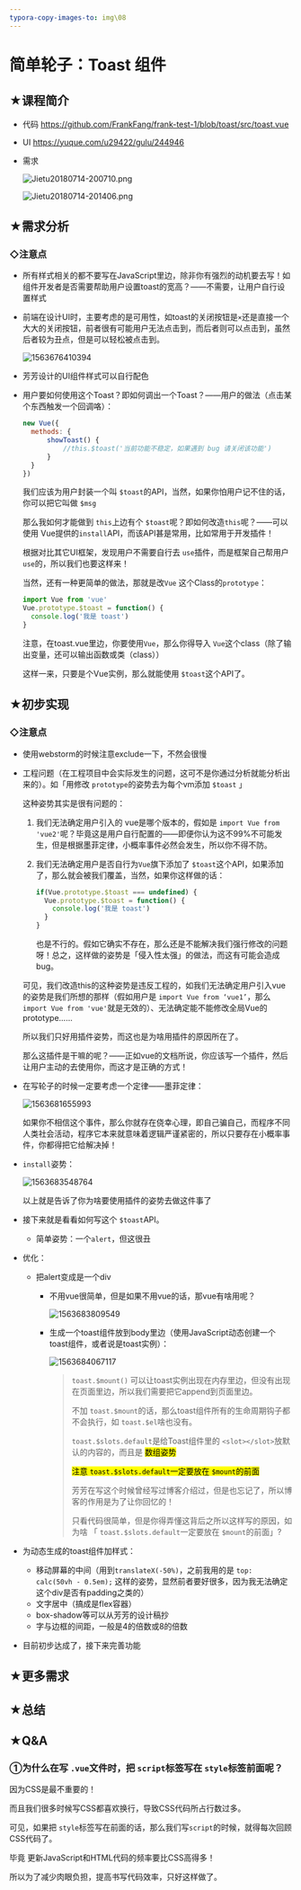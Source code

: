 ```yaml
---
typora-copy-images-to: img\08
---
```


# 简单轮子：Toast 组件

## ★课程简介

- 代码
  <https://github.com/FrankFang/frank-test-1/blob/toast/src/toast.vue>

- UI
  <https://yuque.com/u29422/gulu/244946>

- 需求

  ![Jietu20180714-200710.png](img/08/2018-7-16-14-6-12.png)

  ![Jietu20180714-201406.png](img/08/2018-7-16-14-6-22.png)

## ★需求分析

### ◇注意点

- 所有样式相关的都不要写在JavaScript里边，除非你有强烈的动机要去写！如组件开发者是否需要帮助用户设置toast的宽高？——不需要，让用户自行设置样式

- 前端在设计UI时，主要考虑的是可用性，如toast的关闭按钮是`×`还是直接一个大大的关闭按钮，前者很有可能用户无法点击到，而后者则可以点击到，虽然后者较为丑点，但是可以轻松被点击到。

  ![1563676410394](img/08/1563676410394.png)

- 芳芳设计的UI组件样式可以自行配色

- 用户要如何使用这个Toast？即如何调出一个Toast？——用户的做法（点击某个东西触发一个回调咯）：

  ```js
  new Vue({
  	methods: {
  		showToast() {
  			//this.$toast('当前功能不稳定，如果遇到 bug 请关闭该功能')
  		}
  	}
  })
  ```

  我们应该为用户封装一个叫 `$toast`的API，当然，如果你怕用户记不住的话，你可以把它叫做 `$msg`

  那么我如何才能做到 `this`上边有个 `$toast`呢？即如何改造`this`呢？——可以使用 Vue提供的`install`API，而该API甚是常用，比如常用于开发插件！

  根据对比其它UI框架，发现用户不需要自行去 `use`插件，而是框架自己帮用户`use`的，所以我们也要这样来！

  当然，还有一种更简单的做法，那就是改`Vue` 这个Class的`prototype`：

  ```js
  import Vue from 'vue'
  Vue.prototype.$toast = function() {
  	console.log('我是 toast')
  }
  
  ```

  注意，在toast.vue里边，你要使用`Vue`，那么你得导入 `Vue`这个class（除了输出变量，还可以输出函数或类（class））

  这样一来，只要是个Vue实例，那么就能使用 `$toast`这个API了。

## ★初步实现

### ◇注意点

- 使用webstorm的时候注意exclude一下，不然会很慢

- 工程问题（在工程项目中会实际发生的问题，这可不是你通过分析就能分析出来的）。如「用修改 `prototype`的姿势去为每个vm添加 `$toast` 」

  这种姿势其实是很有问题的：

  1. 我们无法确定用户引入的 vue是哪个版本的，假如是 `import Vue from 'vue2'`呢？毕竟这是用户自行配置的——即便你认为这不99%不可能发生，但是根据墨菲定律，小概率事件必然会发生，所以你不得不防。

  2. 我们无法确定用户是否自行为`Vue`旗下添加了 `$toast`这个API，如果添加了，那么就会被我们覆盖，当然，如果你这样做的话：

     ```js
     if(Vue.prototype.$toast === undefined) {
       Vue.prototype.$toast = function() {
         console.log('我是 toast')
       }
     }
     ```

     也是不行的。假如它确实不存在，那么还是不能解决我们强行修改的问题呀！总之，这样做的姿势是「侵入性太强」的做法，而这有可能会造成bug。

  可见，我们改造this的这种姿势是违反工程的，如我们无法确定用户引入vue的姿势是我们所想的那样（假如用户是 `import Vue from ‘vue1’`，那么 `import Vue from 'vue'`就是无效的）、无法确定能不能修改全局Vue的prototype……

  所以我们只好用插件姿势，而这也是为啥用插件的原因所在了。

  那么这插件是干嘛的呢？——正如vue的文档所说，你应该写一个插件，然后让用户主动的去使用你，而这才是正确的方式！

- 在写轮子的时候一定要考虑一个定律——墨菲定律：

  ![1563681655993](img/08/1563681655993.png)

  如果你不相信这个事件，那么你就存在侥幸心理，即自己骗自己，而程序不同人类社会活动，程序它本来就意味着逻辑严谨紧密的，所以只要存在小概率事件，你都得把它给解决掉！

- `install`姿势：

  ![1563683548764](img/08/1563683548764.png)

  以上就是告诉了你为啥要使用插件的姿势去做这件事了

- 接下来就是看看如何写这个 `$toast`API。

  - 简单姿势：一个`alert`，但这很丑

- 优化：

  - 把alert变成是一个div

    - 不用vue很简单，但是如果不用vue的话，那vue有啥用呢？

      ![1563683809549](img/08/1563683809549.png)

    - 生成一个toast组件放到body里边（使用JavaScript动态创建一个toast组件，或者说是toast实例）：

      ![1563684067117](img/08/1563684067117.png)

      >  `toast.$mount()` 可以让toast实例出现在内存里边，但没有出现在页面里边，所以我们需要把它append到页面里边。
      >
      > 不加 `toast.$mount`的话，那么toast组件所有的生命周期钩子都不会执行，如 `toast.$el`啥也没有。
      >
      >  `toast.$slots.default`是给Toast组件里的 `<slot></slot>`放默认的内容的，而且是 <mark>数组姿势</mark>
      >
      > <mark>注意 `toast.$slots.default`一定要放在 `$mount`的前面</mark>
      >
      > 
      >
      > 芳芳在写这个时候曾经写过博客介绍过，但是也忘记了，所以博客的作用是为了让你回忆的！
      >
      > 只看代码很简单，但是你得弄懂这背后之所以这样写的原因，如为啥 「 `toast.$slots.default`一定要放在 `$mount`的前面」?

- 为动态生成的toast组件加样式：

  - 移动屏幕的中间（用到`translateX(-50%)`，之前我用的是 `top: calc(50vh - 0.5em);` 这样的姿势，显然前者要好很多，因为我无法确定这个div是否有padding之类的）
  - 文字居中（搞成是flex容器）
  - box-shadow等可以从芳芳的设计稿抄
  - 字与边框的间距，一般是4的倍数或8的倍数

- 目前初步达成了，接下来完善功能

## ★更多需求





## ★总结



## ★Q&A

### ①为什么在写 `.vue`文件时，把 `script`标签写在 `style`标签前面呢？

因为CSS是最不重要的！

而且我们很多时候写CSS都喜欢换行，导致CSS代码所占行数过多。

可见，如果把 `style`标签写在前面的话，那么我们写`script`的时候，就得每次回顾CSS代码了。

毕竟 更新JavaScript和HTML代码的频率要比CSS高得多！

所以为了减少肉眼负担，提高书写代码效率，只好这样做了。



